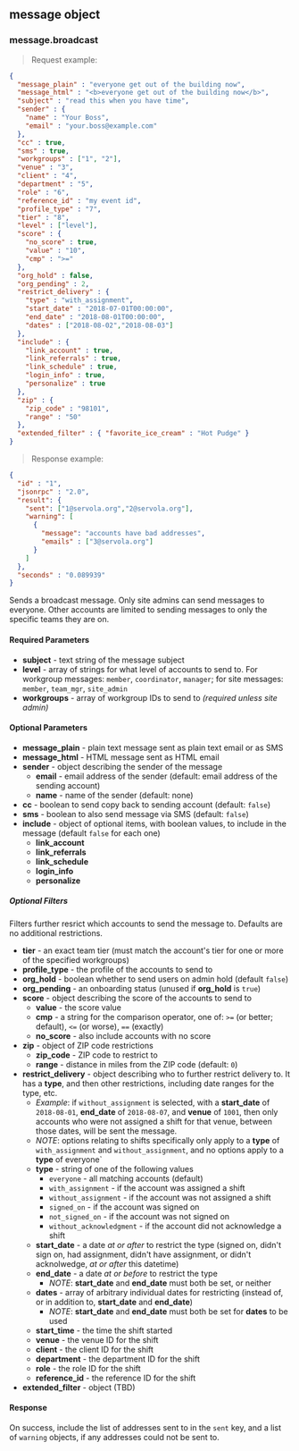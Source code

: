 ## message object

### message.broadcast

> Request example:

```JSON
{
  "message_plain" : "everyone get out of the building now",
  "message_html" : "<b>everyone get out of the building now</b>",
  "subject" : "read this when you have time",
  "sender" : {
    "name" : "Your Boss",
    "email" : "your.boss@example.com"
  },
  "cc" : true,
  "sms" : true,
  "workgroups" : ["1", "2"],
  "venue" : "3",
  "client" : "4",
  "department" : "5",
  "role" : "6",
  "reference_id" : "my event id",
  "profile_type" : "7",
  "tier" : "8",
  "level" : ["level"],
  "score" : {
    "no_score" : true,
    "value" : "10",
    "cmp" : ">="
  },
  "org_hold" : false,
  "org_pending" : 2,
  "restrict_delivery" : {
    "type" : "with_assignment",
    "start_date" : "2018-07-01T00:00:00",
    "end_date" : "2018-08-01T00:00:00",
    "dates" : ["2018-08-02","2018-08-03"]
  },
  "include" : {
    "link_account" : true,
    "link_referrals" : true,
    "link_schedule" : true,
    "login_info" : true,
    "personalize" : true
  },
  "zip" : {
    "zip_code" : "98101",
    "range" : "50"
  },
  "extended_filter" : { "favorite_ice_cream" : "Hot Pudge" }
}
```

> Response example:

```JSON
{
  "id" : "1",
  "jsonrpc" : "2.0",
  "result": {
    "sent": ["1@servola.org","2@servola.org"],
    "warning": [
      {
        "message": "accounts have bad addresses",
        "emails" : ["3@servola.org"]
      }
    ]
  },
  "seconds" : "0.089939"
}
```

<span class="tryit" id="message-broadcast-tryit"></span>
Sends a broadcast message. Only site admins can send messages to everyone. Other accounts are limited to sending messages to only the specific teams they are on.

#### Required Parameters

* **subject** - text string of the message subject
* **level** - array of strings for what level of accounts to send to. For workgroup messages: `member`, `coordinator`, `manager`; for site messages: `member`, `team_mgr`, `site_admin`
* **workgroups** - array of workgroup IDs to send to _(required unless site admin)_

#### Optional Parameters

* **message_plain** - plain text message sent as plain text email or as SMS
* **message_html** - HTML message sent as HTML email
* **sender** - object describing the sender of the message
    * **email** - email address of the sender (default: email address of the sending account)
    * **name** - name of the sender (default: none)
* **cc** - boolean to send copy back to sending account (default: `false`)
* **sms** - boolean to also send message via SMS (default: `false`)
* **include** - object of optional items, with boolean values, to include in the message (default `false` for each one)
    * **link_account**
    * **link_referrals**
    * **link_schedule**
    * **login_info**
    * **personalize**


##### Optional Filters

Filters further resrict which accounts to send the message to. Defaults are no additional restrictions.

* **tier** - an exact team tier (must match the account's tier for one or more of the specified workgroups)
* **profile_type** - the profile of the accounts to send to
* **org_hold** - boolean whether to send users on admin hold (default `false`)
* **org_pending** - an onboarding status (unused if **org_hold** is `true`)
* **score** - object describing the score of the accounts to send to
    * **value** - the score value
    * **cmp** - a string for the comparison operator, one of: `>=` (or better; default), `<=` (or worse), `==` (exactly)
    * **no_score** - also include accounts with no score
* **zip** - object of ZIP code restrictions
    * **zip_code** - ZIP code to restrict to
    * **range** - distance in miles from the ZIP code (default: `0`)
* **restrict_delivery** - object describing who to further restrict delivery to. It has a **type**, and then other restrictions, including date ranges for the type, etc.
    * *Example*: if `without_assignment` is selected, with a **start_date** of `2018-08-01`, **end_date** of `2018-08-07`, and **venue** of `1001`, then only accounts who were not assigned a shift for that venue, between those dates, will be sent the message.
    * *NOTE*: options relating to shifts specifically only apply to a **type** of `with_assignment` and `without_assignment`, and no options apply to a **type** of everyone`
    * **type** - string of one of the following values
        * `everyone` - all matching accounts (default)
        * `with_assignment` - if the account was assigned a shift
        * `without_assignment` - if the account was not assigned a shift
        * `signed_on` - if the account was signed on
        * `not_signed_on` - if the account was not signed on
        * `without_acknowledgment` - if the account did not acknowledge a shift
    * **start_date** - a date *at or after* to restrict the type (signed on, didn't sign on, had assignment, didn't have assignment, or didn't acknolwedge, *at or after* this datetime)
    * **end_date** - a date *at or before* to restrict the type
        * *NOTE*: **start_date** and **end_date** must both be set, or neither
    * **dates** - array of arbitrary individual dates for restricting (instead of, or in addition to, **start_date** and **end_date**)
        * *NOTE*: **start_date** and **end_date** must both be set for **dates** to be used
    * **start_time** - the time the shift started
    * **venue** - the venue ID for the shift
    * **client** - the client ID for the shift
    * **department** - the department ID for the shift
    * **role** - the role ID for the shift
    * **reference_id** - the reference ID for the shift
* **extended_filter** - object (TBD)


#### Response

On success, include the list of addresses sent to in the `sent` key, and a list of `warning` objects, if any addresses could not be sent to.

